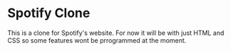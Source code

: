 # Spotify Clone
 This is a clone for Spotify's website. For now it will be with just HTML and CSS so some features wont be prrogrammed at the moment.
